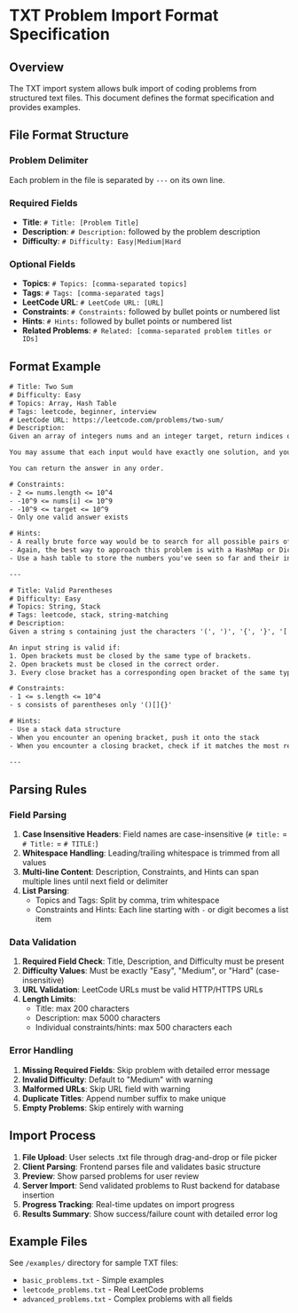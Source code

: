 # TXT Problem Import Format Specification

## Overview
The TXT import system allows bulk import of coding problems from structured text files. This document defines the format specification and provides examples.

## File Format Structure

### Problem Delimiter
Each problem in the file is separated by `---` on its own line.

### Required Fields
- **Title**: `# Title: [Problem Title]`
- **Description**: `# Description:` followed by the problem description
- **Difficulty**: `# Difficulty: Easy|Medium|Hard`

### Optional Fields
- **Topics**: `# Topics: [comma-separated topics]`
- **Tags**: `# Tags: [comma-separated tags]`
- **LeetCode URL**: `# LeetCode URL: [URL]`
- **Constraints**: `# Constraints:` followed by bullet points or numbered list
- **Hints**: `# Hints:` followed by bullet points or numbered list
- **Related Problems**: `# Related: [comma-separated problem titles or IDs]`

## Format Example

```txt
# Title: Two Sum
# Difficulty: Easy
# Topics: Array, Hash Table
# Tags: leetcode, beginner, interview
# LeetCode URL: https://leetcode.com/problems/two-sum/
# Description:
Given an array of integers nums and an integer target, return indices of the two numbers such that they add up to target.

You may assume that each input would have exactly one solution, and you may not use the same element twice.

You can return the answer in any order.

# Constraints:
- 2 <= nums.length <= 10^4
- -10^9 <= nums[i] <= 10^9
- -10^9 <= target <= 10^9
- Only one valid answer exists

# Hints:
- A really brute force way would be to search for all possible pairs of numbers but that would be too slow
- Again, the best way to approach this problem is with a HashMap or Dictionary
- Use a hash table to store the numbers you've seen so far and their indices

---

# Title: Valid Parentheses
# Difficulty: Easy
# Topics: String, Stack
# Tags: leetcode, stack, string-matching
# Description:
Given a string s containing just the characters '(', ')', '{', '}', '[' and ']', determine if the input string is valid.

An input string is valid if:
1. Open brackets must be closed by the same type of brackets.
2. Open brackets must be closed in the correct order.
3. Every close bracket has a corresponding open bracket of the same type.

# Constraints:
- 1 <= s.length <= 10^4
- s consists of parentheses only '()[]{}'

# Hints:
- Use a stack data structure
- When you encounter an opening bracket, push it onto the stack
- When you encounter a closing bracket, check if it matches the most recent opening bracket

---
```

## Parsing Rules

### Field Parsing
1. **Case Insensitive Headers**: Field names are case-insensitive (`# title:` = `# Title:` = `# TITLE:`)
2. **Whitespace Handling**: Leading/trailing whitespace is trimmed from all values
3. **Multi-line Content**: Description, Constraints, and Hints can span multiple lines until next field or delimiter
4. **List Parsing**: 
   - Topics and Tags: Split by comma, trim whitespace
   - Constraints and Hints: Each line starting with `-` or digit becomes a list item

### Data Validation
1. **Required Field Check**: Title, Description, and Difficulty must be present
2. **Difficulty Values**: Must be exactly "Easy", "Medium", or "Hard" (case-insensitive)
3. **URL Validation**: LeetCode URLs must be valid HTTP/HTTPS URLs
4. **Length Limits**: 
   - Title: max 200 characters
   - Description: max 5000 characters
   - Individual constraints/hints: max 500 characters each

### Error Handling
1. **Missing Required Fields**: Skip problem with detailed error message
2. **Invalid Difficulty**: Default to "Medium" with warning
3. **Malformed URLs**: Skip URL field with warning
4. **Duplicate Titles**: Append number suffix to make unique
5. **Empty Problems**: Skip entirely with warning

## Import Process
1. **File Upload**: User selects .txt file through drag-and-drop or file picker
2. **Client Parsing**: Frontend parses file and validates basic structure
3. **Preview**: Show parsed problems for user review
4. **Server Import**: Send validated problems to Rust backend for database insertion
5. **Progress Tracking**: Real-time updates on import progress
6. **Results Summary**: Show success/failure count with detailed error log

## Example Files
See `/examples/` directory for sample TXT files:
- `basic_problems.txt` - Simple examples
- `leetcode_problems.txt` - Real LeetCode problems
- `advanced_problems.txt` - Complex problems with all fields